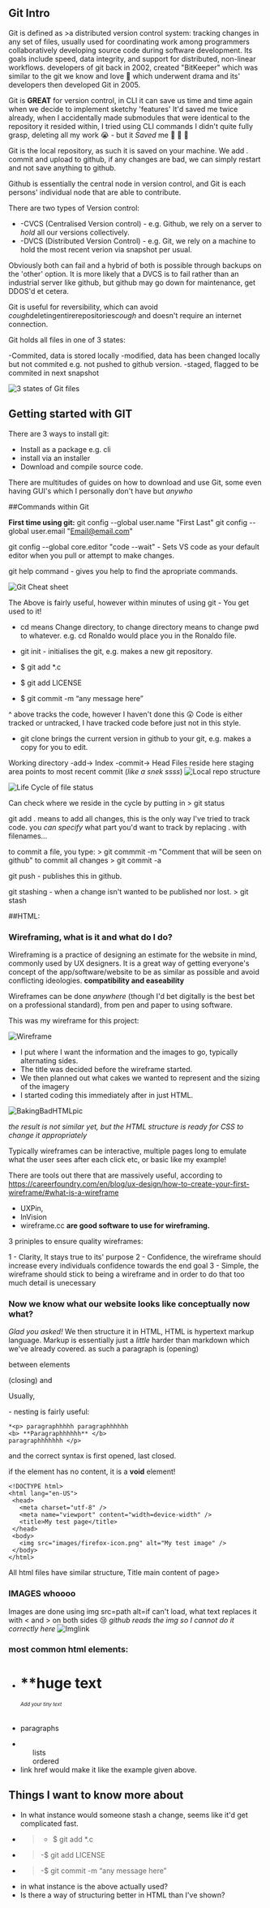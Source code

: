 ## Git Intro

Git is defined as >a distributed version control system: tracking changes in any set of files, usually used for coordinating work among programmers collaboratively developing source code during software development. Its goals include speed, data integrity, and support for distributed, non-linear workflows.
developers of git back in 2002, created "BitKeeper" which was similar to the git we know and love 💙 which underwent drama 
and its' developers then developed Git in 2005.


Git is **GREAT** for version control, in CLI it can save us time and time again when we decide to implement sketchy 'features'
It'd saved me twice already, when I accidentally made submodules that were identical to the repository it resided within, I tried
using CLI commands I didn't quite fully grasp, deleting all my work 😭 - but it *Saved* me 👼 👼 👼

Git is the local repository, as such it is saved on your machine. We add . commit and upload to github, if any changes are bad, 
we can simply restart and not save anything to github.

Github is essentially the central node in version control, and Git is each persons' individual node that are able to contribute.

There are two types of Version control:

 -  -CVCS (Centralised Version control) - e.g. Github, we rely on a server to *hold* all our versions collectively.
 -  -DVCS (Distributed Version Control) - e.g. Git, we rely on a machine to hold the most recent verion via snapshot per usual.

Obviously both can fail and a hybrid of both is possible through backups on the 'other' option. It is more likely that a DVCS
is to fail rather than an industrial server like github, but github may go down for maintenance, get DDOS'd et cetera.

Git is useful for reversibility, which can avoid *cough*deletingentirerepositories*cough* and doesn't require an internet connection.

Git holds all files in one of 3 states:

 -Commited, data is stored locally
 -modified, data has been changed locally but not commited e.g. not pushed to github version.
 -staged, flagged to be commited in next snapshot
 
 ![3 states of Git files](https://blog.udemy.com/wp-content/uploads/2015/08/image066.png)
 
 ## Getting started with GIT
 
 There are 3 ways to install git:
 + Install as a package e.g. cli
 + install via an installer
 + Download and compile source code.
 
 There are multitudes of guides on how to download and use Git, some even having GUI's which I personally don't have but *anywho*
 
 ##Commands within Git
 
 **First time using git:**
 git config --global user.name "First Last"
 git config --global user.email "Email@email.com"
 
 git config --global core.editor "code --wait" - Sets VS code as your default editor when you pull or attempt to make changes.
 
 git help command - gives you help to find the apropriate commands.
 
![Git Cheat sheet](https://www.git-tower.com/blog/media/pages/posts/git-cheat-sheet/0300e8b724-1673353125/git-cheat-sheet-large01.png)
 
 The Above is fairly useful, however within minutes of using git - You get used to it!
 
 - cd means Change directory, to change directory means to change pwd to whatever. e.g. cd Ronaldo would place you in the Ronaldo file.
 
 - git init - initialises the git, e.g. makes a new git repository.
 
- $ git add *.c
- $ git add LICENSE
- $ git commit -m “any message here” 

^ above tracks the code, however I haven't done this 😲 Code is either tracked or untracked, I have tracked code before just not in this style.

- git clone brings the current version in github to your git, e.g. makes a copy for you to edit. 

Working directory -add-> Index -commit-> Head
Files reside here     staging area       points to most recent commit (*like a snek ssss*)
![Local repo structure](https://blog.udemy.com/wp-content/uploads/2015/08/image036.png)

![Life Cycle of file status](https://blog.udemy.com/wp-content/uploads/2015/08/image006.png)

Can check where we reside in the cycle by putting in > git status

git add . means to add all changes, this is the only way I've tried to track code.
you *can specify* what part you'd want to track by replacing . with filenames...

to commit a file, you type: > git commmit -m "Comment that will be seen on github"
to commit all changes > git commit -a

git push - publishes this in github.

git stashing - when a change isn't wanted to be published nor lost. > git stash

##HTML:

### Wireframing, what is it and what do I do?

Wireframing is a practice of designing an estimate for the website in mind, commonly used by UX designers.
It is a great way of getting everyone's concept of the app/software/website to be as similar as possible and avoid conflicting ideologies. **compatibility and easeability**

Wireframes can be done *anywhere* (though I'd bet digitally is the best bet on a professional standard), from pen and paper to using software. 

This was my wireframe for this project: 

![Wireframe](https://user-images.githubusercontent.com/122787483/213161145-493a5a18-8c4b-4f5a-aa5c-6a35f490076e.png)

- I put where I want the information and the images to go, typically alternating sides.
- The title was decided before the wireframe started.
- We then planned out what cakes we wanted to represent and the sizing of the imagery
- I started coding this immediately after in just HTML.

![BakingBadHTMLpic](https://user-images.githubusercontent.com/122787483/213159412-c36546d5-85a0-4742-bdb1-fcef8039ccb1.png)

*the result is not similar yet, but the HTML structure is ready for CSS to change it appropriately*

Typically wireframes can be interactive, multiple pages long to emulate what the user sees after each click etc, or basic like my example! 

There are tools out there that are massively useful, according to https://careerfoundry.com/en/blog/ux-design/how-to-create-your-first-wireframe/#what-is-a-wireframe 

- UXPin, 
- InVision
- wireframe.cc
**are good software to use for wireframing.**

3 priniples to ensure quality wireframes:

1 - Clarity, It stays true to its' purpose
2 - Confidence, the wireframe should increase every individuals confidence towards the end goal
3 - Simple, the wireframe should stick to being a wireframe and in order to do that too much detail is unecessary

### Now we know what our website looks like conceptually now what?

*Glad you asked!* 
We then structure it in HTML, HTML is hypertext markup language.
Markup is essentially just a *little* harder than markdown which we've already covered.
as such a paragraph is (opening)<p> between elements </p>(closing) and **<always have to be closed/>**

Usually, <p> <b> </b> </p> - nesting is fairly useful:

    *<p> paragraphhhhh paragraphhhhhh
    <b> **Paragraphhhhhh** </b>
    paragraphhhhhhh </p>

and the correct syntax is first opened, last closed.

if the element has no content, it is a **void** element!

    <!DOCTYPE html>
    <html lang="en-US">
     <head>
       <meta charset="utf-8" />
       <meta name="viewport" content="width=device-width" />
       <title>My test page</title>
     </head>
     <body>
       <img src="images/firefox-icon.png" alt="My test image" />
     </body>
    </html>

All html files have similar structure, <!doctype html> <html> <head> Title </head> <body> main content of page> </body> </html>

### IMAGES whoooo

Images are done using img src=path alt=if can't load, what text replaces it with < and > on both sides 😢
*github reads the img so I cannot do it correctly here*
![Imglink](https://www.simplilearn.com/ice9/free_resources_article_thumb/adding-html-images.PNG)

### most common html elements:

- <h1> **huge text </h1> <h6> <sup><sub>Add your tiny text</sub></sup> </h6> 
- <p> paragraphs </p>
- <ul> lists </ul> <ol> ordered </ol>
- <a> link </a> href would make it like the example given above.

 ## Things I want to know more about

- In what instance would someone stash a change, seems like it'd get complicated fast. 
- >- $ git add *.c
- >-$ git add LICENSE
- >-$ git commit -m “any message here” 
- in what instance is the above actually used?
- Is there a way of structuring better in HTML than I've shown?
